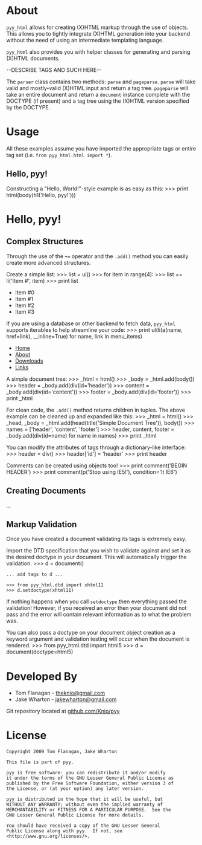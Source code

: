 About
=====
`pyy_html` allows for creating (X)HTML markup through the use of objects.
This allows you to tightly integrate (X)HTML generation into your backend
without the need of using an intermediate templating language.

`pyy_html` also provides you with helper classes for generating and parsing
(X)HTML documents.

--DESCRIBE TAGS AND SUCH HERE--

The `parser` class contains two methods: `parse` and `pageparse`. `parse` will
take valid and mostly-valid (X)HTML input and return a tag tree. `pageparse`
will take an entire document and return a `document` instance complete with
the DOCTYPE (if present) and a tag tree using the (X)HTML version specified
by the DOCTYPE.


Usage
=====
All these examples assume you have imported the appropriate tags or entire tag
set (i.e. `from pyy_html.html import *`).

Hello, pyy!
-----------
Constructing a "Hello, World!"-style example is as easy as this:
    >>> print html(body(h1('Hello, pyy!')))
    <html>
      <body>
        <h1>Hello, pyy!</h1>
      </body>
    </html>


Complex Structures
------------------
Through the use of the `+=` operator and the `.add()` method you can easily
create more advanced structures.

Create a simple list:
    >>> list = ul()
    >>> for item in range(4):
    >>>   list += li('Item #', item)
    >>> print list
    <ul>
      <li>Item #0</li>
      <li>Item #1</li>
      <li>Item #2</li>
      <li>Item #3</li>
    </ul>

If you are using a database or other backend to fetch data, `pyy_html` supports
iterables to help streamline your code:
    >>> print ul(li(a(name, href=link), __inline=True) for name, link in menu_items)
    <ul>
      <li><a href="/home/">Home</a></li>
      <li><a href="/about/">About</a></li>
      <li><a href="/downloads/">Downloads</a></li>
      <li><a href="/links/">Links</a></li>
    </ul>

A simple document tree:
    >>> _html = html()
    >>> _body = _html.add(body())
    >>> header  = _body.add(div(id='header'))
    >>> content = _body.add(div(id='content'))
    >>> footer  = _body.add(div(id='footer'))
    >>> print _html
    <html>
      <body>
        <div id="header"></div>
        <div id="content"></div>
        <div id="footer"></div>
      </body>
    </html>

For clean code, the `.add()` method returns children in tuples. The above
example can be cleaned up and expanded like this:
    >>> _html = html()
    >>> _head, _body = _html.add(head(title('Simple Document Tree')), body())
    >>> names = ['header', 'content', 'footer']
    >>> header, content, footer = _body.add(div(id=name) for name in names)
    >>> print _html
    <html>
      <head>
        <title>Simple Document Tree</title>
      </head>
      <body>
        <div id="header"></div>
        <div id="content"></div>
        <div id="footer"></div>
      </body>
    </html>

You can modify the attributes of tags through a dictionary-like interface:
    >>> header = div()
    >>> header['id'] = 'header'
    >>> print header
    <div id="header"></div>

Comments can be created using objects too!
    >>> print comment('BEGIN HEADER')
    <!--BEGIN HEADER-->
    >>> print comment(p('Stop using IE5!'), condition='lt IE6')
    <!--[if lt IE6]>
    <p>Stop using IE5!</p>
    <![endif]-->

Creating Documents
------------------
...


Markup Validation
-----------------
Once you have created a document validating its tags is extremely easy.

Import the DTD specification that you wish to validate against and set it as
the desired doctype in your document. This will automatically trigger
the validation.
    >>> d = document()
    
    ... add tags to d ...
    
    >>> from pyy_html.dtd import xhtml11
    >>> d.setdoctype(xhtml11)

If nothing happens when you call `setdoctype` then everything passed the
validation! However, if you received an error then your document did not pass
and the error will contain relevant information as to what the problem was.

You can also pass a doctype on your document object creation as a keyword
argument and validation testing will occur when the document is rendered.
    >>> from pyy_html.dtd import html5
    >>> d = document(doctype=html5)


Developed By
============
* Tom Flanagan - <theknio@gmail.com>
* Jake Wharton - <jakewharton@gmail.com>

Git repository located at
[github.com/Knio/pyy](http://github.com/Knio/pyy)


License
=======
    Copyright 2009 Tom Flanagan, Jake Wharton
    
    This file is part of pyy.
    
    pyy is free software: you can redistribute it and/or modify
    it under the terms of the GNU Lesser General Public License as
    published by the Free Software Foundation, either version 3 of
    the License, or (at your option) any later version.
    
    pyy is distributed in the hope that it will be useful, but
    WITHOUT ANY WARRANTY; without even the implied warranty of
    MERCHANTABILITY or FITNESS FOR A PARTICULAR PURPOSE.  See the
    GNU Lesser General Public License for more details.
    
    You should have received a copy of the GNU Lesser General
    Public License along with pyy.  If not, see
    <http://www.gnu.org/licenses/>.